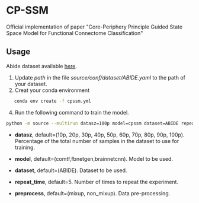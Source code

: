 # CP-SSM
Official implementation of paper "Core-Periphery Principle Guided State Space Model for Functional Connectome Classification"
## Usage

Abide dataset available [here](https://drive.google.com/file/d/1rTmBuLbMNu-vW7g43eSu21ur1Sc4oVHh/view?usp=sharing).

1. Update *path* in the file *source/conf/dataset/ABIDE.yaml* to the path of your dataset.
2. Creat your conda environment

```bash
   conda env create -f cpssm.yml
```
4. Run the following command to train the model.

```bash
python -m source --multirun datasz=100p model=cpssm dataset=ABIDE repeat_time=10 preprocess=mixup
```
- **datasz**, default=(10p, 20p, 30p, 40p, 50p, 60p, 70p, 80p, 90p, 100p). Percentage of the total number of samples in the dataset to use for training.

- **model**, default=(comtf,fbnetgen,brainnetcnn). Model to be used.

- **dataset**, default=(ABIDE). Dataset to be used.

- **repeat_time**, default=5. Number of times to repeat the experiment.

- **preprocess**, default=(mixup, non_mixup). Data pre-processing.
